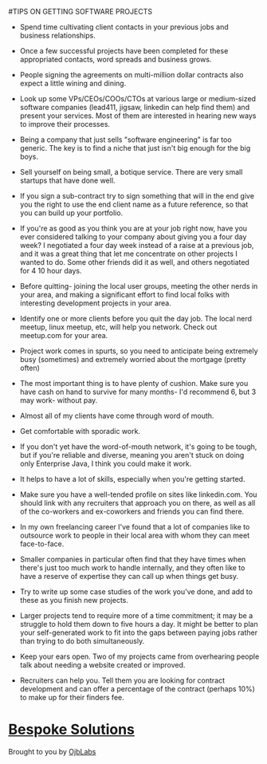 #TIPS ON GETTING SOFTWARE PROJECTS

* Spend time cultivating client contacts in your previous jobs and business relationships.

* Once a few successful projects have been completed for these appropriated contacts, word spreads and business grows.

* People signing the agreements on multi-million dollar contracts also expect a little wining and dining.

* Look up some VPs/CEOs/COOs/CTOs at various large or medium-sized software companies (lead411, jigsaw, linkedin can help find them) and present your services. Most of them are interested in hearing new ways to improve their processes.

* Being a company that just sells "software engineering" is far too generic. The key is to find a niche that just isn't big enough for the big boys.

* Sell yourself on being small, a botique service. There are very small startups that have done well.

*  If you sign a sub-contract try to sign something that will in the end give you the right to use the end client name as a future reference, so that you can build up your portfolio.

* If you're as good as you think you are at your job right now, have you ever considered talking to your company about giving you a four day week? I negotiated a four day week instead of a raise at a previous job, and it was a great thing that let me concentrate on other projects I wanted to do. Some other friends did it as well, and others negotiated for 4 10 hour days. 

* Before quitting- joining the local user groups, meeting the other nerds in your area, and making a significant effort to find local folks with interesting development projects in your area.

* Identify one or more clients before you quit the day job. The local nerd meetup, linux meetup, etc, will help you network. Check out meetup.com for your area.

* Project work comes in spurts, so you need to anticipate being extremely busy (sometimes) and extremely worried about the mortgage (pretty often)

* The most important thing is to have plenty of cushion. Make sure you have cash on hand to survive for many months- I'd recommend 6, but 3 may work- without pay.

* Almost all of my clients have come through word of mouth.

* Get comfortable with sporadic work.

* If you don't yet have the word-of-mouth network, it's going to be tough, but if you're reliable and diverse, meaning you aren't stuck on doing only Enterprise Java, I think you could make it work.

* It helps to have a lot of skills, especially when you're getting started.

* Make sure you have a well-tended profile on sites like linkedin.com. You should link with any recruiters that approach you on there, as well as all of the co-workers and ex-coworkers and friends you can find there.

* In my own freelancing career I've found that a lot of companies like to outsource work to people in their local area with whom they can meet face-to-face.

* Smaller companies in particular often find that they have times when there's just too much work to handle internally, and they often like to have a reserve of expertise they can call up when things get busy.

* Try to write up some case studies of the work you've done, and add to these as you finish new projects. 

* Larger projects tend to require more of a time commitment; it may be a struggle to hold them down to five hours a day. It might be better to plan your self-generated work to fit into the gaps between paying jobs rather than trying to do both simultaneously.

* Keep your ears open. Two of my projects came from overhearing people talk about needing a website created or improved.

* Recruiters can help you. Tell them you are looking for contract development and can offer a percentage of the contract (perhaps 10%) to make up for their finders fee.

# [Bespoke Solutions](http://www.ojblabs.com)
Brought to you by [OjbLabs](http://www.ojblabs.com)
